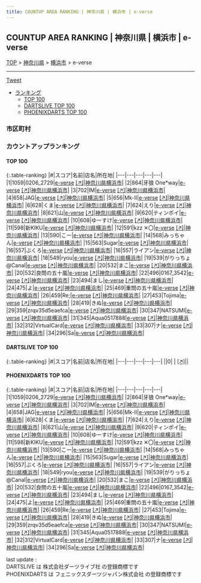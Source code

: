 ```yaml
---
title: COUNTUP AREA RANKING | 神奈川県 | 横浜市 | e-verse
---
```

## COUNTUP AREA RANKING | 神奈川県 | 横浜市 | e-verse

[TOP](/darts/rank/) > [神奈川県](/darts/rank/神奈川県/) > [横浜市](/darts/rank/神奈川県/横浜市/) > e-verse

___

<a href="https://twitter.com/share?ref_src=twsrc%5Etfw" data-text="COUNTUP AREA RANKING | 神奈川県横浜市e-verse" class="twitter-share-button" data-hashtags="DARTSLIVE,PHOENIXDARTS,darts,ダーツ" data-show-count="false">Tweet</a>

* [ランキング](#カウントアップランキング)
    * [TOP 100](#top-100)
    * [DARTSLIVE TOP 100](#dartslive-top-100)
    * [PHOENIXDARTS TOP 100](#phoenixdarts-top-100)

### 市区町村

<ul>

</ul>

### カウントアップランキング

#### TOP 100



{:.table-ranking}
|#|スコア|名前|店名|所在地|
|---|---|---|---|---|
|1|1059|<span class="rank-name-pd">0206_2729</span>|<a href="/darts/rank/shops/89684.html">e-verse</a> <a href="https://vs.phoenixdarts.com/jp/shop/shopDetailInfo/s_89684?s_seq=89684">[↗]</a>|<a href="/darts/rank/神奈川県/横浜市">神奈川県横浜市</a>|
|2|864|<span class="rank-name-pd">牙狼 One*way</span>|<a href="/darts/rank/shops/89684.html">e-verse</a> <a href="https://vs.phoenixdarts.com/jp/shop/shopDetailInfo/s_89684?s_seq=89684">[↗]</a>|<a href="/darts/rank/神奈川県/横浜市">神奈川県横浜市</a>|
|3|702|<span class="rank-name-pd">IM</span>|<a href="/darts/rank/shops/89684.html">e-verse</a> <a href="https://vs.phoenixdarts.com/jp/shop/shopDetailInfo/s_89684?s_seq=89684">[↗]</a>|<a href="/darts/rank/神奈川県/横浜市">神奈川県横浜市</a>|
|4|658|<span class="rank-name-pd">JAG</span>|<a href="/darts/rank/shops/89684.html">e-verse</a> <a href="https://vs.phoenixdarts.com/jp/shop/shopDetailInfo/s_89684?s_seq=89684">[↗]</a>|<a href="/darts/rank/神奈川県/横浜市">神奈川県横浜市</a>|
|5|656|<span class="rank-name-pd">Mk-Ⅱ</span>|<a href="/darts/rank/shops/89684.html">e-verse</a> <a href="https://vs.phoenixdarts.com/jp/shop/shopDetailInfo/s_89684?s_seq=89684">[↗]</a>|<a href="/darts/rank/神奈川県/横浜市">神奈川県横浜市</a>|
|6|628|<span class="rank-name-pd">くま</span>|<a href="/darts/rank/shops/89684.html">e-verse</a> <a href="https://vs.phoenixdarts.com/jp/shop/shopDetailInfo/s_89684?s_seq=89684">[↗]</a>|<a href="/darts/rank/神奈川県/横浜市">神奈川県横浜市</a>|
|7|624|<span class="rank-name-pd">えり</span>|<a href="/darts/rank/shops/89684.html">e-verse</a> <a href="https://vs.phoenixdarts.com/jp/shop/shopDetailInfo/s_89684?s_seq=89684">[↗]</a>|<a href="/darts/rank/神奈川県/横浜市">神奈川県横浜市</a>|
|8|621|<span class="rank-name-pd">山</span>|<a href="/darts/rank/shops/89684.html">e-verse</a> <a href="https://vs.phoenixdarts.com/jp/shop/shopDetailInfo/s_89684?s_seq=89684">[↗]</a>|<a href="/darts/rank/神奈川県/横浜市">神奈川県横浜市</a>|
|9|620|<span class="rank-name-pd">ティンポイ</span>|<a href="/darts/rank/shops/89684.html">e-verse</a> <a href="https://vs.phoenixdarts.com/jp/shop/shopDetailInfo/s_89684?s_seq=89684">[↗]</a>|<a href="/darts/rank/神奈川県/横浜市">神奈川県横浜市</a>|
|10|608|<span class="rank-name-pd">ゆーすけ</span>|<a href="/darts/rank/shops/89684.html">e-verse</a> <a href="https://vs.phoenixdarts.com/jp/shop/shopDetailInfo/s_89684?s_seq=89684">[↗]</a>|<a href="/darts/rank/神奈川県/横浜市">神奈川県横浜市</a>|
|11|598|<span class="rank-name-pd">新KIKU</span>|<a href="/darts/rank/shops/89684.html">e-verse</a> <a href="https://vs.phoenixdarts.com/jp/shop/shopDetailInfo/s_89684?s_seq=89684">[↗]</a>|<a href="/darts/rank/神奈川県/横浜市">神奈川県横浜市</a>|
|12|591|<span class="rank-name-pd">kzz‪ ✕‬〇</span>|<a href="/darts/rank/shops/89684.html">e-verse</a> <a href="https://vs.phoenixdarts.com/jp/shop/shopDetailInfo/s_89684?s_seq=89684">[↗]</a>|<a href="/darts/rank/神奈川県/横浜市">神奈川県横浜市</a>|
|13|590|<span class="rank-name-pd">こー</span>|<a href="/darts/rank/shops/89684.html">e-verse</a> <a href="https://vs.phoenixdarts.com/jp/shop/shopDetailInfo/s_89684?s_seq=89684">[↗]</a>|<a href="/darts/rank/神奈川県/横浜市">神奈川県横浜市</a>|
|14|568|<span class="rank-name-pd">みっちゃん</span>|<a href="/darts/rank/shops/89684.html">e-verse</a> <a href="https://vs.phoenixdarts.com/jp/shop/shopDetailInfo/s_89684?s_seq=89684">[↗]</a>|<a href="/darts/rank/神奈川県/横浜市">神奈川県横浜市</a>|
|15|563|<span class="rank-name-pd">Sugar</span>|<a href="/darts/rank/shops/89684.html">e-verse</a> <a href="https://vs.phoenixdarts.com/jp/shop/shopDetailInfo/s_89684?s_seq=89684">[↗]</a>|<a href="/darts/rank/神奈川県/横浜市">神奈川県横浜市</a>|
|16|557|<span class="rank-name-pd">ぶくろ</span>|<a href="/darts/rank/shops/89684.html">e-verse</a> <a href="https://vs.phoenixdarts.com/jp/shop/shopDetailInfo/s_89684?s_seq=89684">[↗]</a>|<a href="/darts/rank/神奈川県/横浜市">神奈川県横浜市</a>|
|16|557|<span class="rank-name-pd">ライアン</span>|<a href="/darts/rank/shops/89684.html">e-verse</a> <a href="https://vs.phoenixdarts.com/jp/shop/shopDetailInfo/s_89684?s_seq=89684">[↗]</a>|<a href="/darts/rank/神奈川県/横浜市">神奈川県横浜市</a>|
|18|549|<span class="rank-name-pd">ryou</span>|<a href="/darts/rank/shops/89684.html">e-verse</a> <a href="https://vs.phoenixdarts.com/jp/shop/shopDetailInfo/s_89684?s_seq=89684">[↗]</a>|<a href="/darts/rank/神奈川県/横浜市">神奈川県横浜市</a>|
|19|539|<span class="rank-name-pd">がりっちょ@Canal</span>|<a href="/darts/rank/shops/89684.html">e-verse</a> <a href="https://vs.phoenixdarts.com/jp/shop/shopDetailInfo/s_89684?s_seq=89684">[↗]</a>|<a href="/darts/rank/神奈川県/横浜市">神奈川県横浜市</a>|
|20|532|<span class="rank-name-pd">まこ</span>|<a href="/darts/rank/shops/89684.html">e-verse</a> <a href="https://vs.phoenixdarts.com/jp/shop/shopDetailInfo/s_89684?s_seq=89684">[↗]</a>|<a href="/darts/rank/神奈川県/横浜市">神奈川県横浜市</a>|
|20|532|<span class="rank-name-pd">良問の五十嵐</span>|<a href="/darts/rank/shops/89684.html">e-verse</a> <a href="https://vs.phoenixdarts.com/jp/shop/shopDetailInfo/s_89684?s_seq=89684">[↗]</a>|<a href="/darts/rank/神奈川県/横浜市">神奈川県横浜市</a>|
|22|496|<span class="rank-name-pd">0167_3542</span>|<a href="/darts/rank/shops/89684.html">e-verse</a> <a href="https://vs.phoenixdarts.com/jp/shop/shopDetailInfo/s_89684?s_seq=89684">[↗]</a>|<a href="/darts/rank/神奈川県/横浜市">神奈川県横浜市</a>|
|23|494|<span class="rank-name-pd">まし</span>|<a href="/darts/rank/shops/89684.html">e-verse</a> <a href="https://vs.phoenixdarts.com/jp/shop/shopDetailInfo/s_89684?s_seq=89684">[↗]</a>|<a href="/darts/rank/神奈川県/横浜市">神奈川県横浜市</a>|
|24|475|<span class="rank-name-pd">よ</span>|<a href="/darts/rank/shops/89684.html">e-verse</a> <a href="https://vs.phoenixdarts.com/jp/shop/shopDetailInfo/s_89684?s_seq=89684">[↗]</a>|<a href="/darts/rank/神奈川県/横浜市">神奈川県横浜市</a>|
|25|469|<span class="rank-name-pd">重問の五十嵐</span>|<a href="/darts/rank/shops/89684.html">e-verse</a> <a href="https://vs.phoenixdarts.com/jp/shop/shopDetailInfo/s_89684?s_seq=89684">[↗]</a>|<a href="/darts/rank/神奈川県/横浜市">神奈川県横浜市</a>|
|26|459|<span class="rank-name-pd">Re;</span>|<a href="/darts/rank/shops/89684.html">e-verse</a> <a href="https://vs.phoenixdarts.com/jp/shop/shopDetailInfo/s_89684?s_seq=89684">[↗]</a>|<a href="/darts/rank/神奈川県/横浜市">神奈川県横浜市</a>|
|27|453|<span class="rank-name-pd">Tojima</span>|<a href="/darts/rank/shops/89684.html">e-verse</a> <a href="https://vs.phoenixdarts.com/jp/shop/shopDetailInfo/s_89684?s_seq=89684">[↗]</a>|<a href="/darts/rank/神奈川県/横浜市">神奈川県横浜市</a>|
|28|419|<span class="rank-name-pd">きぬ</span>|<a href="/darts/rank/shops/89684.html">e-verse</a> <a href="https://vs.phoenixdarts.com/jp/shop/shopDetailInfo/s_89684?s_seq=89684">[↗]</a>|<a href="/darts/rank/神奈川県/横浜市">神奈川県横浜市</a>|
|29|359|<span class="rank-name-pd">zrqv35d5eaefca</span>|<a href="/darts/rank/shops/89684.html">e-verse</a> <a href="https://vs.phoenixdarts.com/jp/shop/shopDetailInfo/s_89684?s_seq=89684">[↗]</a>|<a href="/darts/rank/神奈川県/横浜市">神奈川県横浜市</a>|
|30|347|<span class="rank-name-pd">NATSUMI</span>|<a href="/darts/rank/shops/89684.html">e-verse</a> <a href="https://vs.phoenixdarts.com/jp/shop/shopDetailInfo/s_89684?s_seq=89684">[↗]</a>|<a href="/darts/rank/神奈川県/横浜市">神奈川県横浜市</a>|
|31|345|<span class="rank-name-pd">Aqua0517888</span>|<a href="/darts/rank/shops/89684.html">e-verse</a> <a href="https://vs.phoenixdarts.com/jp/shop/shopDetailInfo/s_89684?s_seq=89684">[↗]</a>|<a href="/darts/rank/神奈川県/横浜市">神奈川県横浜市</a>|
|32|312|<span class="rank-name-pd">VirtualCard</span>|<a href="/darts/rank/shops/89684.html">e-verse</a> <a href="https://vs.phoenixdarts.com/jp/shop/shopDetailInfo/s_89684?s_seq=89684">[↗]</a>|<a href="/darts/rank/神奈川県/横浜市">神奈川県横浜市</a>|
|33|307|<span class="rank-name-pd">ナ</span>|<a href="/darts/rank/shops/89684.html">e-verse</a> <a href="https://vs.phoenixdarts.com/jp/shop/shopDetailInfo/s_89684?s_seq=89684">[↗]</a>|<a href="/darts/rank/神奈川県/横浜市">神奈川県横浜市</a>|
|34|296|<span class="rank-name-pd">Sa</span>|<a href="/darts/rank/shops/89684.html">e-verse</a> <a href="https://vs.phoenixdarts.com/jp/shop/shopDetailInfo/s_89684?s_seq=89684">[↗]</a>|<a href="/darts/rank/神奈川県/横浜市">神奈川県横浜市</a>|


#### DARTSLIVE TOP 100



{:.table-ranking}
|#|スコア|名前|店名|所在地|
|---|---|---|---|---|
||0|<span class="rank-name-dl"> </span>|<a href="/darts/rank/shops/.html"></a> <a href="">[↗]</a>|<a href="/darts/rank//"></a>|


#### PHOENIXDARTS TOP 100



{:.table-ranking}
|#|スコア|名前|店名|所在地|
|---|---|---|---|---|
|1|1059|<span class="rank-name-pd">0206_2729</span>|<a href="/darts/rank/shops/89684.html">e-verse</a> <a href="https://vs.phoenixdarts.com/jp/shop/shopDetailInfo/s_89684?s_seq=89684">[↗]</a>|<a href="/darts/rank/神奈川県/横浜市">神奈川県横浜市</a>|
|2|864|<span class="rank-name-pd">牙狼 One*way</span>|<a href="/darts/rank/shops/89684.html">e-verse</a> <a href="https://vs.phoenixdarts.com/jp/shop/shopDetailInfo/s_89684?s_seq=89684">[↗]</a>|<a href="/darts/rank/神奈川県/横浜市">神奈川県横浜市</a>|
|3|702|<span class="rank-name-pd">IM</span>|<a href="/darts/rank/shops/89684.html">e-verse</a> <a href="https://vs.phoenixdarts.com/jp/shop/shopDetailInfo/s_89684?s_seq=89684">[↗]</a>|<a href="/darts/rank/神奈川県/横浜市">神奈川県横浜市</a>|
|4|658|<span class="rank-name-pd">JAG</span>|<a href="/darts/rank/shops/89684.html">e-verse</a> <a href="https://vs.phoenixdarts.com/jp/shop/shopDetailInfo/s_89684?s_seq=89684">[↗]</a>|<a href="/darts/rank/神奈川県/横浜市">神奈川県横浜市</a>|
|5|656|<span class="rank-name-pd">Mk-Ⅱ</span>|<a href="/darts/rank/shops/89684.html">e-verse</a> <a href="https://vs.phoenixdarts.com/jp/shop/shopDetailInfo/s_89684?s_seq=89684">[↗]</a>|<a href="/darts/rank/神奈川県/横浜市">神奈川県横浜市</a>|
|6|628|<span class="rank-name-pd">くま</span>|<a href="/darts/rank/shops/89684.html">e-verse</a> <a href="https://vs.phoenixdarts.com/jp/shop/shopDetailInfo/s_89684?s_seq=89684">[↗]</a>|<a href="/darts/rank/神奈川県/横浜市">神奈川県横浜市</a>|
|7|624|<span class="rank-name-pd">えり</span>|<a href="/darts/rank/shops/89684.html">e-verse</a> <a href="https://vs.phoenixdarts.com/jp/shop/shopDetailInfo/s_89684?s_seq=89684">[↗]</a>|<a href="/darts/rank/神奈川県/横浜市">神奈川県横浜市</a>|
|8|621|<span class="rank-name-pd">山</span>|<a href="/darts/rank/shops/89684.html">e-verse</a> <a href="https://vs.phoenixdarts.com/jp/shop/shopDetailInfo/s_89684?s_seq=89684">[↗]</a>|<a href="/darts/rank/神奈川県/横浜市">神奈川県横浜市</a>|
|9|620|<span class="rank-name-pd">ティンポイ</span>|<a href="/darts/rank/shops/89684.html">e-verse</a> <a href="https://vs.phoenixdarts.com/jp/shop/shopDetailInfo/s_89684?s_seq=89684">[↗]</a>|<a href="/darts/rank/神奈川県/横浜市">神奈川県横浜市</a>|
|10|608|<span class="rank-name-pd">ゆーすけ</span>|<a href="/darts/rank/shops/89684.html">e-verse</a> <a href="https://vs.phoenixdarts.com/jp/shop/shopDetailInfo/s_89684?s_seq=89684">[↗]</a>|<a href="/darts/rank/神奈川県/横浜市">神奈川県横浜市</a>|
|11|598|<span class="rank-name-pd">新KIKU</span>|<a href="/darts/rank/shops/89684.html">e-verse</a> <a href="https://vs.phoenixdarts.com/jp/shop/shopDetailInfo/s_89684?s_seq=89684">[↗]</a>|<a href="/darts/rank/神奈川県/横浜市">神奈川県横浜市</a>|
|12|591|<span class="rank-name-pd">kzz‪ ✕‬〇</span>|<a href="/darts/rank/shops/89684.html">e-verse</a> <a href="https://vs.phoenixdarts.com/jp/shop/shopDetailInfo/s_89684?s_seq=89684">[↗]</a>|<a href="/darts/rank/神奈川県/横浜市">神奈川県横浜市</a>|
|13|590|<span class="rank-name-pd">こー</span>|<a href="/darts/rank/shops/89684.html">e-verse</a> <a href="https://vs.phoenixdarts.com/jp/shop/shopDetailInfo/s_89684?s_seq=89684">[↗]</a>|<a href="/darts/rank/神奈川県/横浜市">神奈川県横浜市</a>|
|14|568|<span class="rank-name-pd">みっちゃん</span>|<a href="/darts/rank/shops/89684.html">e-verse</a> <a href="https://vs.phoenixdarts.com/jp/shop/shopDetailInfo/s_89684?s_seq=89684">[↗]</a>|<a href="/darts/rank/神奈川県/横浜市">神奈川県横浜市</a>|
|15|563|<span class="rank-name-pd">Sugar</span>|<a href="/darts/rank/shops/89684.html">e-verse</a> <a href="https://vs.phoenixdarts.com/jp/shop/shopDetailInfo/s_89684?s_seq=89684">[↗]</a>|<a href="/darts/rank/神奈川県/横浜市">神奈川県横浜市</a>|
|16|557|<span class="rank-name-pd">ぶくろ</span>|<a href="/darts/rank/shops/89684.html">e-verse</a> <a href="https://vs.phoenixdarts.com/jp/shop/shopDetailInfo/s_89684?s_seq=89684">[↗]</a>|<a href="/darts/rank/神奈川県/横浜市">神奈川県横浜市</a>|
|16|557|<span class="rank-name-pd">ライアン</span>|<a href="/darts/rank/shops/89684.html">e-verse</a> <a href="https://vs.phoenixdarts.com/jp/shop/shopDetailInfo/s_89684?s_seq=89684">[↗]</a>|<a href="/darts/rank/神奈川県/横浜市">神奈川県横浜市</a>|
|18|549|<span class="rank-name-pd">ryou</span>|<a href="/darts/rank/shops/89684.html">e-verse</a> <a href="https://vs.phoenixdarts.com/jp/shop/shopDetailInfo/s_89684?s_seq=89684">[↗]</a>|<a href="/darts/rank/神奈川県/横浜市">神奈川県横浜市</a>|
|19|539|<span class="rank-name-pd">がりっちょ@Canal</span>|<a href="/darts/rank/shops/89684.html">e-verse</a> <a href="https://vs.phoenixdarts.com/jp/shop/shopDetailInfo/s_89684?s_seq=89684">[↗]</a>|<a href="/darts/rank/神奈川県/横浜市">神奈川県横浜市</a>|
|20|532|<span class="rank-name-pd">まこ</span>|<a href="/darts/rank/shops/89684.html">e-verse</a> <a href="https://vs.phoenixdarts.com/jp/shop/shopDetailInfo/s_89684?s_seq=89684">[↗]</a>|<a href="/darts/rank/神奈川県/横浜市">神奈川県横浜市</a>|
|20|532|<span class="rank-name-pd">良問の五十嵐</span>|<a href="/darts/rank/shops/89684.html">e-verse</a> <a href="https://vs.phoenixdarts.com/jp/shop/shopDetailInfo/s_89684?s_seq=89684">[↗]</a>|<a href="/darts/rank/神奈川県/横浜市">神奈川県横浜市</a>|
|22|496|<span class="rank-name-pd">0167_3542</span>|<a href="/darts/rank/shops/89684.html">e-verse</a> <a href="https://vs.phoenixdarts.com/jp/shop/shopDetailInfo/s_89684?s_seq=89684">[↗]</a>|<a href="/darts/rank/神奈川県/横浜市">神奈川県横浜市</a>|
|23|494|<span class="rank-name-pd">まし</span>|<a href="/darts/rank/shops/89684.html">e-verse</a> <a href="https://vs.phoenixdarts.com/jp/shop/shopDetailInfo/s_89684?s_seq=89684">[↗]</a>|<a href="/darts/rank/神奈川県/横浜市">神奈川県横浜市</a>|
|24|475|<span class="rank-name-pd">よ</span>|<a href="/darts/rank/shops/89684.html">e-verse</a> <a href="https://vs.phoenixdarts.com/jp/shop/shopDetailInfo/s_89684?s_seq=89684">[↗]</a>|<a href="/darts/rank/神奈川県/横浜市">神奈川県横浜市</a>|
|25|469|<span class="rank-name-pd">重問の五十嵐</span>|<a href="/darts/rank/shops/89684.html">e-verse</a> <a href="https://vs.phoenixdarts.com/jp/shop/shopDetailInfo/s_89684?s_seq=89684">[↗]</a>|<a href="/darts/rank/神奈川県/横浜市">神奈川県横浜市</a>|
|26|459|<span class="rank-name-pd">Re;</span>|<a href="/darts/rank/shops/89684.html">e-verse</a> <a href="https://vs.phoenixdarts.com/jp/shop/shopDetailInfo/s_89684?s_seq=89684">[↗]</a>|<a href="/darts/rank/神奈川県/横浜市">神奈川県横浜市</a>|
|27|453|<span class="rank-name-pd">Tojima</span>|<a href="/darts/rank/shops/89684.html">e-verse</a> <a href="https://vs.phoenixdarts.com/jp/shop/shopDetailInfo/s_89684?s_seq=89684">[↗]</a>|<a href="/darts/rank/神奈川県/横浜市">神奈川県横浜市</a>|
|28|419|<span class="rank-name-pd">きぬ</span>|<a href="/darts/rank/shops/89684.html">e-verse</a> <a href="https://vs.phoenixdarts.com/jp/shop/shopDetailInfo/s_89684?s_seq=89684">[↗]</a>|<a href="/darts/rank/神奈川県/横浜市">神奈川県横浜市</a>|
|29|359|<span class="rank-name-pd">zrqv35d5eaefca</span>|<a href="/darts/rank/shops/89684.html">e-verse</a> <a href="https://vs.phoenixdarts.com/jp/shop/shopDetailInfo/s_89684?s_seq=89684">[↗]</a>|<a href="/darts/rank/神奈川県/横浜市">神奈川県横浜市</a>|
|30|347|<span class="rank-name-pd">NATSUMI</span>|<a href="/darts/rank/shops/89684.html">e-verse</a> <a href="https://vs.phoenixdarts.com/jp/shop/shopDetailInfo/s_89684?s_seq=89684">[↗]</a>|<a href="/darts/rank/神奈川県/横浜市">神奈川県横浜市</a>|
|31|345|<span class="rank-name-pd">Aqua0517888</span>|<a href="/darts/rank/shops/89684.html">e-verse</a> <a href="https://vs.phoenixdarts.com/jp/shop/shopDetailInfo/s_89684?s_seq=89684">[↗]</a>|<a href="/darts/rank/神奈川県/横浜市">神奈川県横浜市</a>|
|32|312|<span class="rank-name-pd">VirtualCard</span>|<a href="/darts/rank/shops/89684.html">e-verse</a> <a href="https://vs.phoenixdarts.com/jp/shop/shopDetailInfo/s_89684?s_seq=89684">[↗]</a>|<a href="/darts/rank/神奈川県/横浜市">神奈川県横浜市</a>|
|33|307|<span class="rank-name-pd">ナ</span>|<a href="/darts/rank/shops/89684.html">e-verse</a> <a href="https://vs.phoenixdarts.com/jp/shop/shopDetailInfo/s_89684?s_seq=89684">[↗]</a>|<a href="/darts/rank/神奈川県/横浜市">神奈川県横浜市</a>|
|34|296|<span class="rank-name-pd">Sa</span>|<a href="/darts/rank/shops/89684.html">e-verse</a> <a href="https://vs.phoenixdarts.com/jp/shop/shopDetailInfo/s_89684?s_seq=89684">[↗]</a>|<a href="/darts/rank/神奈川県/横浜市">神奈川県横浜市</a>|


<div class="footer border-top border-gray-light mt-5 pt-3 text-right text-gray">
    last update : <span style="font-weight: italic" id="foot_last_modified"></span><br />
    DARTSLIVE は 株式会社ダーツライブ社 の登録商標です<br />
    PHOENIXDARTS は フェニックスダーツジャパン株式会社 の登録商標です<br />
</div>

<script src="https://cdnjs.cloudflare.com/ajax/libs/jquery.tablesorter/2.31.3/js/jquery.tablesorter.min.js" integrity="sha512-qzgd5cYSZcosqpzpn7zF2ZId8f/8CHmFKZ8j7mU4OUXTNRd5g+ZHBPsgKEwoqxCtdQvExE5LprwwPAgoicguNg==" crossorigin="anonymous" referrerpolicy="no-referrer"></script>
<link rel="stylesheet" href="https://cdnjs.cloudflare.com/ajax/libs/jquery.tablesorter/2.31.3/css/theme.default.min.css" integrity="sha512-wghhOJkjQX0Lh3NSWvNKeZ0ZpNn+SPVXX1Qyc9OCaogADktxrBiBdKGDoqVUOyhStvMBmJQ8ZdMHiR3wuEq8+w==" crossorigin="anonymous" referrerpolicy="no-referrer" />
<script>
$(function() {
    $(".table-ranking").tablesorter({sortList:[[0, 0]]});
    $("#foot_last_modified").text(formatDate(new Date(document.lastModified), 'yyyy-MM-dd HH:mm:ss'));
});
</script>

<script async src="https://platform.twitter.com/widgets.js" charset="utf-8"></script>